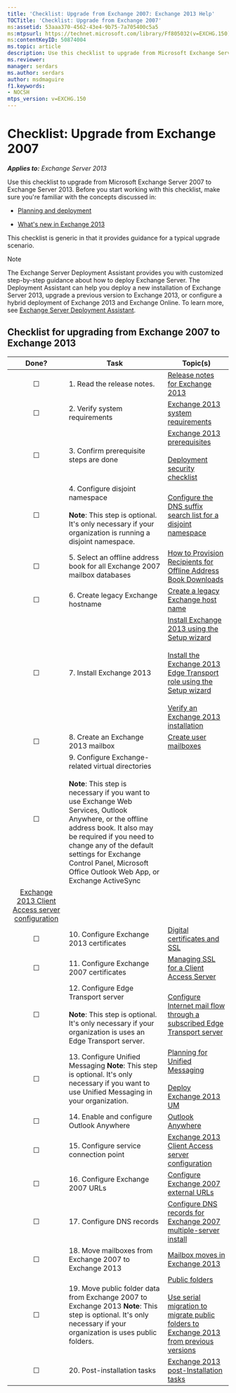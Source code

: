 ```yaml
---
title: 'Checklist: Upgrade from Exchange 2007: Exchange 2013 Help'
TOCTitle: 'Checklist: Upgrade from Exchange 2007'
ms:assetid: 53aaa370-4562-43e4-9b75-7a705400c5a5
ms:mtpsurl: https://technet.microsoft.com/library/Ff805032(v=EXCHG.150)
ms:contentKeyID: 50874004
ms.topic: article
description: Use this checklist to upgrade from Microsoft Exchange Server 2007 to Exchange Server 2013.
ms.reviewer: 
manager: serdars
ms.author: serdars
author: msdmaguire
f1.keywords:
- NOCSH
mtps_version: v=EXCHG.150
---
```


# Checklist: Upgrade from Exchange 2007

_**Applies to:** Exchange Server 2013_

Use this checklist to upgrade from Microsoft Exchange Server 2007 to Exchange Server 2013. Before you start working with this checklist, make sure you're familiar with the concepts discussed in:

- [Planning and deployment](planning-and-deployment-for-exchange-2013-installation-instructions.md)

- [What's new in Exchange 2013](what-s-new-in-exchange-2013-exchange-2013-help.md)

This checklist is generic in that it provides guidance for a typical upgrade scenario.

> [!NOTE]
> The Exchange Server Deployment Assistant provides you with customized step-by-step guidance about how to deploy Exchange Server. The Deployment Assistant can help you deploy a new installation of Exchange Server 2013, upgrade a previous version to Exchange 2013, or configure a hybrid deployment of Exchange 2013 and Exchange Online. To learn more, see [Exchange Server Deployment Assistant](exchange-server-deployment-assistant-exchange-2013-help.md).

## Checklist for upgrading from Exchange 2007 to Exchange 2013

|Done?|Task|Topic(s)|
|:---:|---|---|
|☐|1. Read the release notes.|[Release notes for Exchange 2013](release-notes-for-exchange-2013-exchange-2013-help.md)|
|☐|2. Verify system requirements|[Exchange 2013 system requirements](exchange-2013-system-requirements-exchange-2013-help.md)|
|☐|3. Confirm prerequisite steps are done|[Exchange 2013 prerequisites](exchange-2013-prerequisites-exchange-2013-help.md) <br/><br/> [Deployment security checklist](deployment-security-checklist-exchange-2013-help.md)|
|☐|4. Configure disjoint namespace <br/><br/> **Note**: This step is optional. It's only necessary if your organization is running a disjoint namespace.|[Configure the DNS suffix search list for a disjoint namespace](configure-the-dns-suffix-search-list-for-a-disjoint-namespace-exchange-2013-help.md)|
|☐|5. Select an offline address book for all Exchange 2007 mailbox databases|[How to Provision Recipients for Offline Address Book Downloads](/previous-versions/office/exchange-server-2007/aa996345(v=exchg.80))|
|☐|6. Create legacy Exchange hostname|[Create a legacy Exchange host name](/previous-versions/exchange-server/exchange-150/dn130105(v=exchg.150))|
|☐|7. Install Exchange 2013|[Install Exchange 2013 using the Setup wizard](install-exchange-2013-using-the-setup-wizard-exchange-2013-help.md) <br/><br/> [Install the Exchange 2013 Edge Transport role using the Setup wizard](install-the-exchange-2013-edge-transport-role-using-the-setup-wizard-exchange-2013-help.md) <br/><br/> [Verify an Exchange 2013 installation](verify-an-exchange-2013-installation-exchange-2013-help.md)|
|☐|8. Create an Exchange 2013 mailbox|[Create user mailboxes](create-user-mailboxes-exchange-2013-help.md)|
|☐|9. Configure Exchange-related virtual directories <br/><br/> **Note**: This step is necessary if you want to use Exchange Web Services, Outlook Anywhere, or the offline address book. It also may be required if you need to change any of the default settings for Exchange Control Panel, Microsoft Office Outlook Web App, or Exchange ActiveSync|
|[Exchange 2013 Client Access server configuration](exchange-2013-client-access-server-configuration-exchange-2013-help.md)|
|☐|10. Configure Exchange 2013 certificates|[Digital certificates and SSL](digital-certificates-and-ssl-exchange-2013-help.md)|
|☐|11. Configure Exchange 2007 certificates|[Managing SSL for a Client Access Server](/previous-versions/office/exchange-server-2007/bb310795(v=exchg.80))|
|☐|12. Configure Edge Transport server <br/><br/> **Note**: This step is optional. It's only necessary if your organization is uses an Edge Transport server.|[Configure Internet mail flow through a subscribed Edge Transport server](configure-internet-mail-flow-through-a-subscribed-edge-transport-server-exchange-2013-help.md)|
|☐|13. Configure Unified Messaging **Note**: This step is optional. It's only necessary if you want to use Unified Messaging in your organization.|[Planning for Unified Messaging](planning-for-unified-messaging-exchange-2013-help.md) <br/><br/> [Deploy Exchange 2013 UM](deploy-exchange-2013-um-exchange-2013-help.md)|
|☐|14. Enable and configure Outlook Anywhere|[Outlook Anywhere](outlook-anywhere-exchange-2013-help.md)|
|☐|15. Configure service connection point|[Exchange 2013 Client Access server configuration](exchange-2013-client-access-server-configuration-exchange-2013-help.md)|
|☐|16. Configure Exchange 2007 URLs|[Configure Exchange 2007 external URLs](/previous-versions/exchange-server/exchange-150/dn282262(v=exchg.150))|
|☐|17. Configure DNS records|[Configure DNS records for Exchange 2007 multiple-server install](/previous-versions/exchange-server/exchange-150/dn283988(v=exchg.150))|
|☐|18. Move mailboxes from Exchange 2007 to Exchange 2013|[Mailbox moves in Exchange 2013](mailbox-moves-in-exchange-2013-exchange-2013-help.md)|
|☐|19. Move public folder data from Exchange 2007 to Exchange 2013 **Note**: This step is optional. It's only necessary if your organization is uses public folders.|[Public folders](public-folders-exchange-2013-help.md) <br/><br/> [Use serial migration to migrate public folders to Exchange 2013 from previous versions](/previous-versions/exchange-server/exchange-150/jj150486(v=exchg.150))|
|☐|20. Post-installation tasks|[Exchange 2013 post-Installation tasks](exchange-2013-post-installation-tasks-exchange-2013-help.md)|
